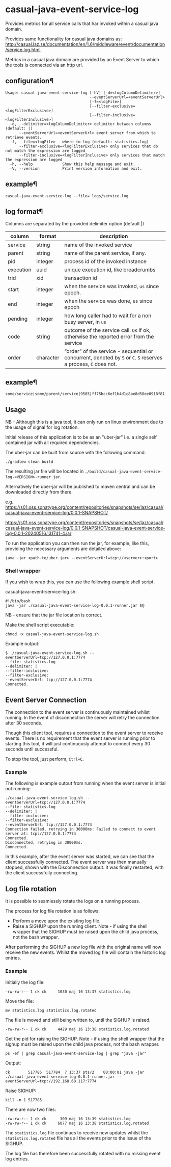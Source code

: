 # casual-java-event-service-log

Provides metrics for all service calls that har invoked within a casual java domain.

Provides same functionality for casual java domains
as: http://casual.laz.se/documentation/en/1.6/middleware/event/documentation/service.log.html

Metrics in a casual java domain are provided by an Event Server to which the tools is connected via an http url.

## configuration¶
```shell
Usage: casual-java-event-service-log [-hV] [-d=<logColumnDelimiter>]
                                     --eventServerUrl=<eventServerUrl>
                                     [-f=<logFile>]
                                     [--filter-exclusive=<logFilterExclusive>]
                                     [--filter-inclusive=<logFilterInclusive>]
  -d, --delimiter=<logColumnDelimiter> delimiter between columns (default: |)
      --eventServerUrl=<eventServerUrl> event server from which to retrieve events.
  -f, --file=<logFile>   where to log (default: statistics.log)
      --filter-exclusive=<logFilterExclusive> only services that do not match the expression are logged
      --filter-inclusive=<logFilterInclusive> only services that match the expression are logged
  -h, --help             Show this help message and exit.
  -V, --version          Print version information and exit.
```

## example¶
```shell
casual-java-event-service-log --file= logs/service.log
```

## log format¶
Columns are separated by the provided delimiter option (default |)

| column    | format    | description                                                                                                     |
|-----------|-----------|-----------------------------------------------------------------------------------------------------------------|
| service   | string    | name of the invoked service                                                                                     |
| parent    | string    | name of the parent service, if any.                                                                             |
| pid       | integer   | process id of the invoked instance                                                                              |
| execution | uuid      | unique execution id, like breadcrumbs                                                                           |
| trid      | xid       | transaction id                                                                                                  |
| start     | integer   | when the service was invoked, `us` since epoch.                                                                 |
| end       | integer   | when the service was done, `us` since epoch                                                                     |
| pending   | integer   | how long caller had to wait for a non busy server, in `us`                                                      |
| code      | string    | outcome of the service call. `OK` if ok, otherwise the reported error from the service                          |
| order     | character | “order” of the service - sequential or concurrent, denoted by `S` or `C`. `S` reserves a process, `C` does not. |

## example¶

```
some/service|some/parent/service|9585|ff75bcc6ef1b4d1c8ae8d58ee0918f81|3d7519f801e4f65a127d9ac09fa159d:b81a4d8715ad44e8afccb796a02fd77f:42:123|1670372749162496|1670372749162723|0|OK|S
```

## Usage

NB - Although this is a java tool, it can only run on linux environment due to the usage of signal for log rotation.

Initial release of this application is to be as an "uber-jar" i.e. a single self contained jar with all required dependencies.

The uber-jar can be built from source with the following command.

```shell
./gradlew clean build
```

The resulting jar file will be located in `./build/casual-java-event-service-log-<VERSION>-runner.jar`.

Alternatively the uber-jar will be published to maven central and can be downloaded directly from there.

e.g. 
https://s01.oss.sonatype.org/content/repositories/snapshots/se/laz/casual/casual-java-event-service-log/0.0.1-SNAPSHOT/

https://s01.oss.sonatype.org/content/repositories/snapshots/se/laz/casual/casual-java-event-service-log/0.0.1-SNAPSHOT/casual-java-event-service-log-0.0.1-20240516.131741-4.jar

To run the application you can then run the jar, for example, like this, providing the necessary arguments are detailed above:

```shell
java -jar <path-to/uber.jar> --eventServerUrl=tcp://<server>:<port>
```

### Shell wrapper
If you wish to wrap this, you can use the following example shell script.

casual-java-event-service-log.sh:
```shell
#!/bin/bash
java -jar ./casual-java-event-service-log-0.0.1-runner.jar $@
```
NB - ensure that the jar file location is correct.

Make the shell script executable:

```shell
chmod +x casual-java-event-service-log.sh
```

Example output:
```shell
$ ./casual-java-event-service-log.sh --eventServerUrl=tcp://127.0.0.1:7774
--file: statistics.log
--delimiter: |
--filter-inclusive:
--filter-exclusive:
--eventServerUrl: tcp://127.0.0.1:7774
Connected.
```

## Event Server Connection
The connection to the event server is continuously maintained whilst running.
In the event of disconnection the server will retry the connection after 30 seconds.

Though this client tool, requires a connection to the event server to receive events.
There is no requirement that the event server is running prior to starting this tool,
it will just continuously attempt to connect every 30 seconds until successful.

To stop the tool, just perform, `Ctrl+C`.

### Example

The following is example output from running when the event server is initial not running:

```shell
./casual-java-event-service-log.sh --eventServerUrl=tcp://127.0.0.1:7774
--file: statistics.log
--delimiter: |
--filter-inclusive:
--filter-exclusive:
--eventServerUrl: tcp://127.0.0.1:7774
Connection failed, retrying in 30000ms: Failed to connect to event server at: tcp://127.0.0.1:7774
Connected.
Disconnected, retrying in 30000ms.
Connected.
```

In this example, after the event server was started, we can see that the client successfully connected.
The event server was then manually stopped, shown with the Disconnection output.
It was finally restarted, with the client successfully connecting.

## Log file rotation

It is possible to seamlessly rotate the logs on a running process.

The process for log file rotation is as follows:

* Perform a move upon the existing log file.
* Raise a SIGHUP upon the running client.
Note - if using the shell wrapper that the SIGHUP must be raised upon the child java process, not the bash wrapper.

After performing the SIGHUP a new log file with the original name will now receive the new events.
Whilst the moved log file will contain the historic log entries.

### Example

Initially the log file:
```shell
-rw-rw-r-- 1 ck ck     1030 maj 16 13:37 statistics.log
```

Move the file:
```shell
mv statistics.log statistics.log.rotated
```

The file is moved and still being written to, until the SIGHUP is raised.

```shell
-rw-rw-r-- 1 ck ck     4429 maj 16 13:38 statistics.log.rotated
```

Get the pid for raising the SIGHUP.
Note - if using the shell wrapper that the sighup must be raised upon the child java process, not the bash wrapper.
```shell
ps -ef | grep casual-java-event-service-log | grep "java -jar"
```
Output:
```shell
ck        517785  517784  7 13:37 pts/2    00:00:01 java -jar ./casual-java-event-service-log-0.0.1-runner.jar --eventServerUrl=tcp://192.168.68.117:7774
```

Raise SIGHUP:
```shell
kill -n 1 517785
```
There are now two files:
```shell
-rw-rw-r-- 1 ck ck      309 maj 16 13:39 statistics.log
-rw-rw-r-- 1 ck ck     6077 maj 16 13:38 statistics.log.rotated
```

The `statistics.log` file continues to receive new updates whilst the `statistics.log.rotated` file has all the 
events prior to the issue of the SIGHUP.

The log file has therefore been successfully rotated with no missing event log entries.
